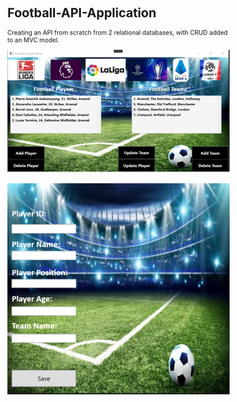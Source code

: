 # Football-API-Application
Creating an API from scratch from 2 relational databases, with CRUD added to an MVC model.

![Image screenshot](./Screenshots/footballapihomepage.PNG)



![Image screenshot](./Screenshots/addplayer.PNG)
